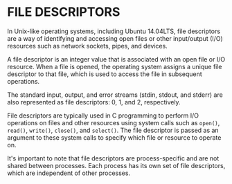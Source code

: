 # FILE DESCRIPTORS

In Unix-like operating systems, including Ubuntu 14.04LTS, file descriptors are a way of identifying and accessing open files or other input/output (I/O) resources such as network sockets, pipes, and devices. 

A file descriptor is an integer value that is associated with an open file or I/O resource. When a file is opened, the operating system assigns a unique file descriptor to that file, which is used to access the file in subsequent operations. 

The standard input, output, and error streams (stdin, stdout, and stderr) are also represented as file descriptors: 0, 1, and 2, respectively.

File descriptors are typically used in C programming to perform I/O operations on files and other resources using system calls such as `open()`, `read()`, `write()`, `close()`, and `select()`. The file descriptor is passed as an argument to these system calls to specify which file or resource to operate on.

It's important to note that file descriptors are process-specific and are not shared between processes. Each process has its own set of file descriptors, which are independent of other processes.
